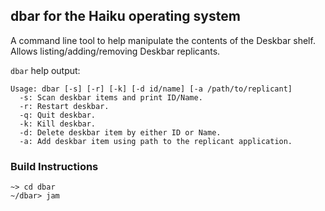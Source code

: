 ## dbar for the Haiku operating system

A command line tool to help manipulate the contents of the Deskbar shelf.  Allows listing/adding/removing Deskbar replicants.

`dbar` help output:
```
Usage: dbar [-s] [-r] [-k] [-d id/name] [-a /path/to/replicant]
  -s: Scan deskbar items and print ID/Name.
  -r: Restart deskbar.
  -q: Quit deskbar.
  -k: Kill deskbar.
  -d: Delete deskbar item by either ID or Name.
  -a: Add deskbar item using path to the replicant application.
```

### Build Instructions

```
~> cd dbar
~/dbar> jam
```
